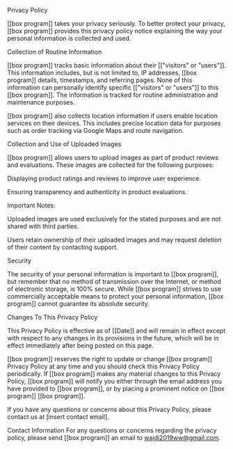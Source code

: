 Privacy Policy

[[box program]] takes your privacy seriously. To better protect your privacy, [[box program]] provides this privacy policy notice explaining the way your personal information is collected and used.

Collection of Routine Information

[[box program]] tracks basic information about their [["visitors" or "users"]]. This information includes, but is not limited to, IP addresses, [[box program]] details, timestamps, and referring pages. None of this information can personally identify specific [["visitors" or "users"]] to this [[box program]]. The information is tracked for routine administration and maintenance purposes.

[[box program]] also collects location information if users enable location services on their devices. This includes precise location data for purposes such as order tracking via Google Maps and route navigation.

Collection and Use of Uploaded Images

[[box program]] allows users to upload images as part of product reviews and evaluations. These images are collected for the following purposes:

Displaying product ratings and reviews to improve user experience.

Ensuring transparency and authenticity in product evaluations.

Important Notes:

Uploaded images are used exclusively for the stated purposes and are not shared with third parties.

Users retain ownership of their uploaded images and may request deletion of their content by contacting support.

Security

The security of your personal information is important to [[box program]], but remember that no method of transmission over the Internet, or method of electronic storage, is 100% secure. While [[box program]] strives to use commercially acceptable means to protect your personal information, [[box program]] cannot guarantee its absolute security.

Changes To This Privacy Policy

This Privacy Policy is effective as of [[Date]] and will remain in effect except with respect to any changes in its provisions in the future, which will be in effect immediately after being posted on this page.

[[box program]] reserves the right to update or change [[box program]] Privacy Policy at any time and you should check this Privacy Policy periodically. If [[box program]] makes any material changes to this Privacy Policy, [[box program]] will notify you either through the email address you have provided to [[box program]], or by placing a prominent notice on [[box program]] [[box program]].

If you have any questions or concerns about this Privacy Policy, please contact us at [insert contact email].

Contact Information For any questions or concerns regarding the privacy policy, please send [[box program]] an email to wajdi2019ww@gmail.com.
